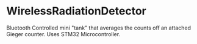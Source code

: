 # WirelessRadiationDetector
Bluetooth Controlled mini "tank" that averages the counts off an attached Gieger counter.
Uses STM32 Microcontroller.
